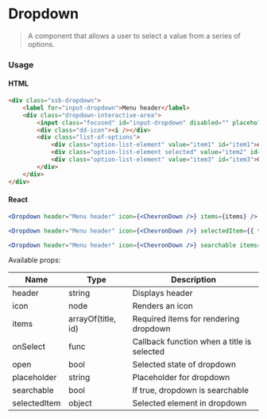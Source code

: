 Dropdown
========

> A component that allows a user to select a value from a series of options.

### Usage

#### HTML

```html
<div class="ssb-dropdown">
    <label for="input-dropdown">Menu header</label>
    <div class="dropdown-interactive-area">
        <input class="focused" id="input-dropdown" disabled="" placeholder="Select item" value="">
        <div class="dd-icon"><i /></div>
        <div class="list-of-options">
            <div class="option-list-element" value="item1" id="item1">Apples</div>
            <div class="option-list-element selected" value="item2" id="item2">Rainbows</div>
            <div class="option-list-element" value="item3" id="item3">Ocean</div>
        </div>
    </div>
</div>
```

#### React

```jsx harmony
<Dropdown header="Menu header" icon={<ChevronDown />} items={items} />

<Dropdown header="Menu header" icon={<ChevronDown />} selectedItem={{ title: 'Ocean', id: 'item3' }} items={items} />

<Dropdown header="Menu header" icon={<ChevronDown />} searchable items={items} />
```

Available props:

| Name       | Type           | Description  |
| ---------- | ------------- | ----- |
| header | string | Displays header |
| icon | node | Renders an icon |
| items | arrayOf(title, id) |Required items for rendering dropdown |
| onSelect | func | Callback function when a title is selected |
| open | bool | Selected state of dropdown |
| placeholder | string | Placeholder for dropdown |
| searchable | bool | If true, dropdown is searchable |
| selectedItem | object | Selected element in dropdown |

